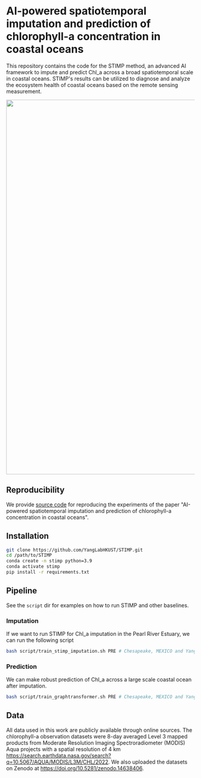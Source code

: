 # AI-powered spatiotemporal imputation and prediction of chlorophyll-a concentration in coastal oceans
This repository contains the code for the STIMP method, an advanced AI framework to impute and predict Chl_a across a broad spatiotemporal scale in coastal oceans. STIMP's results can be utilized to diagnose and analyze the ecosystem health of coastal oceans based on the remote sensing measurement.


<img src="https://github.com/user-attachments/assets/47b87208-e49a-45e0-9c93-8d792546bcac"  width="1000" />

## Reproducibility
We provide [source code](https://github.com/Ryanfzhang/STIMP/tree/release/tutorials) for reproducing the experiments of the paper "AI-powered spatiotemporal imputation and prediction of chlorophyll-a concentration in coastal oceans".

## Installation
```bash
git clone https://github.com/YangLabHKUST/STIMP.git
cd /path/to/STIMP
conda create -n stimp python=3.9
conda activate stimp
pip install -r requirements.txt
```
## Pipeline
See the `script` dir for examples on how to run STIMP and other baselines.

### Imputation
If we want to run STIMP for Chl_a imputation in the Pearl River Estuary, we can run the following script

```bash
bash script/train_stimp_imputation.sh PRE # Chesapeake, MEXICO and Yangtze for the other three costal oceans 
```
### Prediction
We can make robust prediction of Chl_a across a large scale coastal ocean after imputation.

```bash
bash script/train_graphtransformer.sh PRE # Chesapeake, MEXICO and Yangtze for the other three costal oceans 
```
## Data
All data used in this work are publicly available through online sources. The chlorophyll-a observation datasets were 8-day averaged Level 3 mapped products from Moderate Resolution Imaging Spectroradiometer (MODIS) Aqua projects with a spatial resolution of 4 km https://search.earthdata.nasa.gov/search?q=10.5067/AQUA/MODIS/L3M/CHL/2022. We also uploaded the datasets on Zenodo at https://doi.org/10.5281/zenodo.14638406. 
